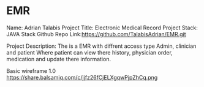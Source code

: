 # EMR
Name: Adrian Talabis
Project Title: Electronic Medical Record
Project Stack: JAVA Stack
Github Repo Link:https://github.com/TalabisAdrian/EMR.git

Project Description: The is a EMR with diffrent access type
Admin, clinician and patient Where patient can view there history, physician order, medication and update there information. 

Basic wireframe 1.0 https://share.balsamiq.com/c/jjfz26fCjELXgqwPjpZhCq.png
